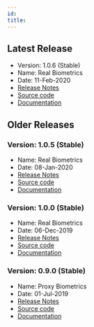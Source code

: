 ```yaml
---
id: 
title: 
---
```

## Latest Release
- Version: 1.0.6 (Stable)
- Name:  Real Biometrics
- Date:  11-Feb-2020
- [Release Notes](Release-Notes---1.0.6)
- [Source code](https://github.com/mosip)
- [Documentation](Release-Notes---1.0.6#documentation-)


## Older Releases

### Version: 1.0.5 (Stable)
- Name:  Real Biometrics
- Date:  08-Jan-2020
- [Release Notes](Release-Notes---1.0.5)
- [Source code](https://github.com/mosip/mosip-platform)
- [Documentation](Release-Notes---1.0.5#documentation-)

### Version: 1.0.0 (Stable)
- Name:  Real Biometrics
- Date:  06-Dec-2019
- [Release Notes](Release-Notes---1.0.0)
- [Source code](https://github.com/mosip/mosip-platform)
- [Documentation](Release-Notes---0.10.4#documentation-)

### Version: 0.9.0 (Stable)
- Name:  Proxy Biometrics
- Date:  01-Jul-2019
- [Release Notes](Release-Notes---0.9.0)
- [Source code](https://github.com/mosip/mosip-platform)
- [Documentation](Release-Notes---0.9.0#documentation-)


